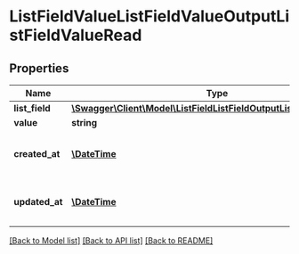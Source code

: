 # ListFieldValueListFieldValueOutputListFieldValueRead

## Properties
Name | Type | Description | Notes
------------ | ------------- | ------------- | -------------
**list_field** | [**\Swagger\Client\Model\ListFieldListFieldOutputListFieldValueRead**](ListFieldListFieldOutputListFieldValueRead.md) |  | [optional] 
**value** | **string** | Value | [optional] 
**created_at** | [**\DateTime**](\DateTime.md) | Date &amp; Time resource created | [optional] 
**updated_at** | [**\DateTime**](\DateTime.md) | Date &amp; Time resource updated | [optional] 

[[Back to Model list]](../../README.md#documentation-for-models) [[Back to API list]](../../README.md#documentation-for-api-endpoints) [[Back to README]](../../README.md)

